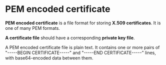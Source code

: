 # PEM encoded certificate

**PEM encoded certificate** is a file format for storing **X.509 certificates**. It is one of many PEM formats.

**A certificate file** should have a corresponding **private key file**.

A PEM encoded certificate file is plain text. It contains one or more pairs of "-----BEGIN CERTIFICATE-----" and "-----END CERTIFICATE-----" lines, with base64-encoded data between them.
